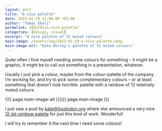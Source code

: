 ```yaml
---
layout: post
title: "A nice palette"
date: 2023-01-29 12:00:00 +01:00
author: "Tomas Ekeli"
permalink: 2023/01/a-nice-palette/
categories: [design, visual]
excerpt: "A nice palette of 12 muted colours"
main-image: /assets/img/2023-01-29-a-nice-palette.webp
main-image-alt: "Kate Morley’s palette of 12 muted colours"
---
```



Quite often I find myself needing some colours for something – it might be a graphic, it might be to call out something in a presentation, whatever.

Usually I just pick a colour, maybe from the colour-palette of the company I’m working for, and try to pick some complementary colours – or at least something that doesn’t look horrible.
palette with a rainbow of 12 relatively muted colours

![{{ page.main-image-alt }}]({{ page.main-image }})

I just saw a post by [kate@fosstodon.org](https://fosstodon.org/@kate/109348023789472321) where she announced a very nice [12-bit rainbow palette](https://iamkate.com/data/12-bit-rainbow/) for just this kind of work. Wonderful!

I will try to remember it the next time I need some colours!